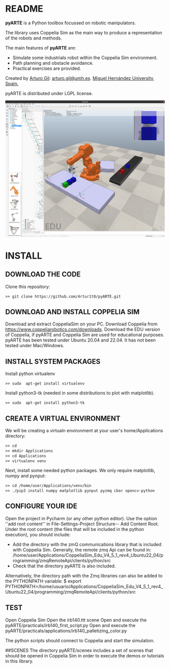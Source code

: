 # README

**pyARTE** is a Python toolbox focussed on robotic manipulators.

The library uses Coppelia Sim as the main way to produce a representation of the robots and methods.

The main features of **pyARTE** are:

* Simulate some industrials robot within the Coppelia Sim environment.
* Path planning and obstacle avoidance.
* Practical exercises are provided.

Created by [Arturo Gil](http://arvc.umh.es/personal/arturo/index.php?lang=en&vista=normal&dest=inicio&idp=arturo&type=per&ficha=on): arturo.gil@umh.es. [Miguel Hernández University, Spain.](http://www.umh.es)

pyARTE is distributed under LGPL license.

![Screenshot](screenshot.png)


# INSTALL

## DOWNLOAD THE CODE
Clone this repository:

```
>> git clone https://github.com/4rtur1t0/pyARTE.git
```

## DOWNLOAD AND INSTALL COPPELIA SIM
 
Download and extract CoppeliaSim on your PC. Download Coppelia from https://www.coppeliarobotics.com/downloads.
Download the EDU version of Coppelia, if pyARTE and Coppelia Sim are used for educational purposes.
pyARTE has been tested under Ubuntu 20.04 and 22.04. It has not been tested under Mac/Windows.



## INSTALL SYSTEM PACKAGES
Install python virtualenv
```
>> sudo  apt-get install virtualenv
```

Install python3-tk (needed in some distributions to plot with matplotlib).
```
>> sudo  apt-get install python3-tk
```

## CREATE A VIRTUAL ENVIRONMENT
We will be creating a virtualn environment at your user's home/Applications directory: 
```
>> cd
>> mkdir Applications
>> cd Applications
>> virtualenv venv
```

Next, install some needed python packages. We only require matplotlib, numpy and pynput:
```
>> cd /home/user/Applications/venv/bin
>> ./pip3 install numpy matplotlib pynput pyzmq cbor opencv-python
```

## CONFIGURE YOUR IDE

Open the project in Pycharm (or any other python editor). Use the option ''add root content'' in 
File-Settings-Project Structure-- Add Content Root. Under the root content (the files that will be included in the python
execution), you should include:
- Add the directory with the zmQ communications library that is included with Coppelia Sim. Generally, the remote zmq Api can be found in:
  /home/user/Applications/CoppeliaSim_Edu_V4_5_1_rev4_Ubuntu22_04/programming/zmqRemoteApi/clients/python/src
- Check that the directory pyARTE is also included.

Alternatively, the directory path with the Zmq libraries can also be added to the PYTHONPATH variable:
$ export PYTHONPATH=/home/usuario/Applications/CoppeliaSim_Edu_V4_5_1_rev4_Ubuntu22_04/programming/zmqRemoteApi/clients/python/src


## TEST
Open Coppelia Sim
Open the irb140.ttt scene
Open and execute the pyARTE/practicals/irb140_first_script.py
Open and execute the pyARTE/practicals/applications/irb140_palletizing_color.py

The python scripts should connect to Coppelia and start the simulation.

##SCENES
The directory pyARTE/scenes includes a set of scenes that should be opened in Coppelia Sim in order to execute the demos or tutorials in this library.


